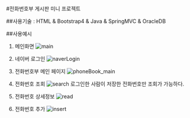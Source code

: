 #전화번호부 게시판 미니 프로젝트

##사용기술 : HTML & Bootstrap4 & Java & SpringMVC & OracleDB

##사용예시
1. 메인화면
![main](./image/main.png)

2. 네이버 로그인
![naverLogin](./image/naverLogin.png)

3. 전화번호부 메인 페이지
![phoneBook_main](./image/phoneBook_main.png)

4. 전화번호 조회
![search](./image/search.png)
로그인한 사람이 저장한 전화번호만 조회가 가능하다.

5. 전화번호 상세정보
![read](./image/read.png)

6. 전화번호 추가
![insert](./image/insert.png)